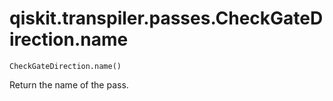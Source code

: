 # qiskit.transpiler.passes.CheckGateDirection.name

`CheckGateDirection.name()`

Return the name of the pass.

